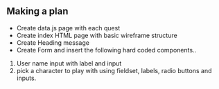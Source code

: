 ## Making a plan
* Create data.js page with each quest 
* Create index HTML page with basic wireframe structure
* Create Heading message
* Create Form and insert the following hard coded components..
1. User name input with label and input 
1.  pick a character to play with using fieldset, labels, radio buttons and inputs.


